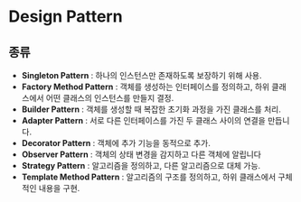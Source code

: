 # Design Pattern

## 종류
* **⁠Singleton Pattern** : 하나의 인스턴스만 존재하도록 보장하기 위해 사용.
* **⁠Factory Method Pattern** : 객체를 생성하는 인터페이스를 정의하고, 하위 클래스에서 어떤 클래스의 인스턴스를 만들지 결정.
* ⁠**Builder Pattern** : 객체를 생성할 때 복잡한 초기화 과정을 가진 클래스를 처리.
* ⁠**Adapter Pattern** : 서로 다른 인터페이스를 가진 두 클래스 사이의 연결을 만듭니다.
* **⁠Decorator Pattern** : 객체에 추가 기능을 동적으로 추가.
* **⁠Observer Pattern** : 객체의 상태 변경을 감지하고 다른 객체에 알립니다
* ⁠**Strategy Pattern** : 알고리즘을 정의하고, 다른 알고리즘으로 대체 가능.
* ⁠**Template Method Pattern** : 알고리즘의 구조를 정의하고, 하위 클래스에서 구체적인 내용을 구현.
